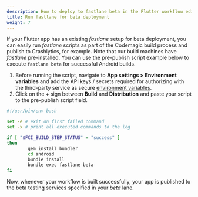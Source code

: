 ```yaml
---
description: How to deploy to fastlane beta in the Flutter workflow editor pre-publish script
title: Run fastlane for beta deployment
weight: 7
---
```


If your Flutter app has an existing *fastlane* setup for beta deployment, you can easily run *fastlane* scripts as part of the Codemagic build process and publish to Crashlytics, for example. Note that our build machines have *fastlane* pre-installed. You can use the pre-publish script example below to execute `fastlane beta` for successful Android builds.

1. Before running the script, navigate to **App settings > Environment variables** and add the API keys / secrets required for authorizing with the third-party service as secure [environment variables](../building/environment-variables). 
2. Click on the + sign between **Build** and **Distribution** and paste your script to the pre-publish script field.

```bash
#!/usr/bin/env bash

set -e # exit on first failed command
set -x # print all executed commands to the log

if [ "$FCI_BUILD_STEP_STATUS" = "success" ]
then
        gem install bundler
        cd android
        bundle install
        bundle exec fastlane beta
fi
```
Now, whenever your workflow is built successfully, your app is published to the beta testing services specified in your *beta* lane.